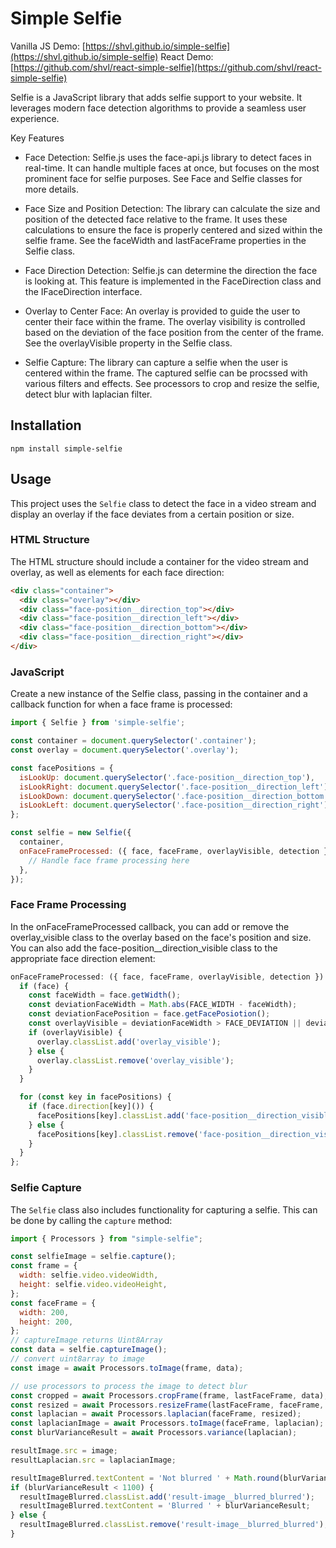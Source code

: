 # Simple Selfie

Vanilla JS Demo: [https://shvl.github.io/simple-selfie](https://shvl.github.io/simple-selfie)
React Demo: [https://github.com/shvl/react-simple-selfie](https://github.com/shvl/react-simple-selfie)

Selfie is a JavaScript library that adds selfie support to your website. It leverages modern face detection algorithms to provide a seamless user experience.

Key Features

- Face Detection: Selfie.js uses the face-api.js library to detect faces in real-time. It can handle multiple faces at once, but focuses on the most prominent face for selfie purposes. See Face and Selfie classes for more details.

- Face Size and Position Detection: The library can calculate the size and position of the detected face relative to the frame. It uses these calculations to ensure the face is properly centered and sized within the selfie frame. See the faceWidth and lastFaceFrame properties in the Selfie class.

- Face Direction Detection: Selfie.js can determine the direction the face is looking at. This feature is implemented in the FaceDirection class and the IFaceDirection interface.

- Overlay to Center Face: An overlay is provided to guide the user to center their face within the frame. The overlay visibility is controlled based on the deviation of the face position from the center of the frame. See the overlayVisible property in the Selfie class.

- Selfie Capture: The library can capture a selfie when the user is centered within the frame. The captured selfie can be procssed with various filters and effects. See processors to crop and resize the selfie, detect blur with laplacian filter.

## Installation

```
npm install simple-selfie
```

## Usage

This project uses the `Selfie` class to detect the face in a video stream and display an overlay if the face deviates from a certain position or size.

### HTML Structure

The HTML structure should include a container for the video stream and overlay, as well as elements for each face direction:

```html
<div class="container">
  <div class="overlay"></div>
  <div class="face-position__direction_top"></div>
  <div class="face-position__direction_left"></div>
  <div class="face-position__direction_bottom"></div>
  <div class="face-position__direction_right"></div>
</div>
```

### JavaScript

Create a new instance of the Selfie class, passing in the container and a callback function for when a face frame is processed:

```javascript
import { Selfie } from 'simple-selfie';

const container = document.querySelector('.container');
const overlay = document.querySelector('.overlay');

const facePositions = {
  isLookUp: document.querySelector('.face-position__direction_top'),
  isLookRight: document.querySelector('.face-position__direction_left'),
  isLookDown: document.querySelector('.face-position__direction_bottom'),
  isLookLeft: document.querySelector('.face-position__direction_right'),
};

const selfie = new Selfie({
  container,
  onFaceFrameProcessed: ({ face, faceFrame, overlayVisible, detection }) => {
    // Handle face frame processing here
  },
});
```

### Face Frame Processing

In the onFaceFrameProcessed callback, you can add or remove the overlay_visible class to the overlay based on the face's position and size. You can also add the face-position\_\_direction_visible class to the appropriate face direction element:

```javascript
onFaceFrameProcessed: ({ face, faceFrame, overlayVisible, detection }) => {
  if (face) {
    const faceWidth = face.getWidth();
    const deviationFaceWidth = Math.abs(FACE_WIDTH - faceWidth);
    const deviationFacePosition = face.getFacePosiotion();
    const overlayVisible = deviationFaceWidth > FACE_DEVIATION || deviationFacePosition > FACE_DEVIATION;
    if (overlayVisible) {
      overlay.classList.add('overlay_visible');
    } else {
      overlay.classList.remove('overlay_visible');
    }
  }

  for (const key in facePositions) {
    if (face.direction[key]()) {
      facePositions[key].classList.add('face-position__direction_visible');
    } else {
      facePositions[key].classList.remove('face-position__direction_visible');
    }
  }
};
```

### Selfie Capture

The `Selfie` class also includes functionality for capturing a selfie. This can be done by calling the `capture` method:

```javascript
import { Processors } from "simple-selfie";

const selfieImage = selfie.capture();
const frame = {
  width: selfie.video.videoWidth,
  height: selfie.video.videoHeight,
};
const faceFrame = {
  width: 200,
  height: 200,
};
// captureImage returns Uint8Array
const data = selfie.captureImage();
// convert uint8array to image
const image = await Processors.toImage(frame, data);

// use processors to process the image to detect blur
const cropped = await Processors.cropFrame(frame, lastFaceFrame, data);
const resized = await Processors.resizeFrame(lastFaceFrame, faceFrame, cropped);
const laplacian = await Processors.laplacian(faceFrame, resized);
const laplacianImage = await Processors.toImage(faceFrame, laplacian);
const blurVarianceResult = await Processors.variance(laplacian);

resultImage.src = image;
resultLaplacian.src = laplacianImage;

resultImageBlurred.textContent = 'Not blurred ' + Math.round(blurVarianceResult);
if (blurVarianceResult < 1100) {
  resultImageBlurred.classList.add('result-image__blurred_blurred');
  resultImageBlurred.textContent = 'Blurred ' + blurVarianceResult;
} else {
  resultImageBlurred.classList.remove('result-image__blurred_blurred');
}
```

